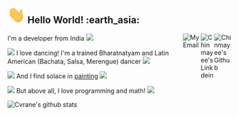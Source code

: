 <h2><img src="https://github.com/Cvrane/Cvrane/blob/master/Hi.gif"width="40px"> Hello World! :earth_asia: </h2>

<a href="https://github.com/Cvrane">
  <img align="right" alt="Chinmayee's Github" width="40px" src="https://img.icons8.com/bubbles/200/000000/github.png"/>
</a>
<a href="https://www.linkedin.com/in/chinmayee-rane/">
  <img align="right" alt="Chinmayee's Linkdein" width="30px" src="https://img.icons8.com/doodle/96/000000/linkedin--v2.png"/>
</a>



<a href="mailto:ramechinmayee92@gmail.com">
  <img align="right" alt="My Email" width="40px" src="https://img.icons8.com/clouds/200/000000/gmail.png"/>
</a>

 I'm a developer from India  <img src="https://img.icons8.com/doodle/48/000000/india.png" width="30px"/>

<img src="https://img.icons8.com/emoji/48/000000/dancing-girl.png" width="30px"/> I love dancing! I'm a trained Bharatnatyam and Latin American (Bachata, Salsa, Merengue) dancer <img src="https://img.icons8.com/color/48/000000/ballet-shoes.png" width="30px"/>

<img src="https://img.icons8.com/emoji/48/000000/woman-artist.png" width="30px"/> And I find solace in <a href="paintings/selfportrait.PNG" title="Chin's painting">painting</a>  <img src="https://img.icons8.com/plasticine/30/000000/paint-palette.png"/>

<img src="https://img.icons8.com/bubbles/50/000000/girl-and-math-equation.png" width="50px"/> But above all, I love programming and math!  <img src="https://img.icons8.com/office/40/000000/normal-distribution-histogram.png"/>

![Cvrane's github stats](https://github-readme-stats.vercel.app/api?username=Cvrane&theme=dracula&show_icons=true)

<!--
**Cvrane/Cvrane** is a ✨ _special_ ✨ repository because its `README.md` (this file) appears on your GitHub profile.

Here are some ideas to get you started:

- 🔭 I’m currently working on ...
- 🌱 I’m currently learning ...
- 👯 I’m looking to collaborate on ...
- 🤔 I’m looking for help with ...
- 💬 Ask me about ...
- 📫 How to reach me: ...
- 😄 Pronouns: ...
- ⚡ Fun fact: ...
-->
